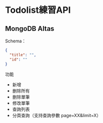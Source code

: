 # Todolist練習API

## MongoDB Altas
 
Schema：

```json
{
  "title": "",
  "id": ""
}
```


功能
* 新增 
* 删除所有
* 删除單筆
* 修改單筆
* 查詢列表
* 分頁查詢（支持查詢參數 page=XX&limit=X）
